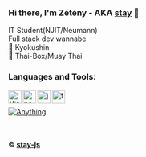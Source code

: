 ### Hi there, I'm Zétény - AKA [stay](https://stayy.xyz/) 👋
IT Student(NJIT/Neumann)
<br />
Full stack dev wannabe
<br />
🥋 Kyokushin
<br />
🥊 Thai-Box/Muay Thai

### Languages and Tools:

<img align="left" alt="Visual Studio Code" width="26px" src="https://i.imgur.com/LwSdAlE.png" />
<img align="left" alt="node.js" width="26px" src="https://i.imgur.com/tYLFZBh.png" /> 
<img align="left" alt="js" width="26px" src="https://i.imgur.com/3u1wzwE.png" />
<img align="left" alt="ts" width="26px" src="https://i.imgur.com/vSgFULR.png" />

<br />
<br />

<a href="https://top.gg/bot/796973403307376671">
    <img src="https://top.gg/api/widget/796973403307376671.svg" alt="Anything" />
</a>

<br />
<br />
<br />

**© [stay-js](https://github.com/stay-js)**
